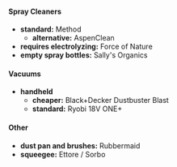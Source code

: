 #### Spray Cleaners

- **standard:** Method
	- **alternative:** AspenClean
- **requires electrolyzing:** Force of Nature
- **empty spray bottles:** Sally's Organics

#### Vacuums

- **handheld** 
	- **cheaper:** Black+Decker Dustbuster Blast
	- **standard:** Ryobi 18V ONE+

#### Other

- **dust pan and brushes:** Rubbermaid
- **squeegee:** Ettore / Sorbo